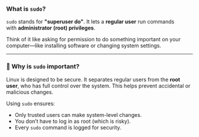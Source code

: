 ### What is `sudo`?

`sudo` stands for **"superuser do"**. It lets a **regular user** run commands with **administrator (root) privileges**.

Think of it like asking for permission to do something important on your computer—like installing software or changing system settings.

---

### 🔐 Why is `sudo` important?

Linux is designed to be secure. It separates regular users from the **root user**, who has full control over the system. This helps prevent accidental or malicious changes.

Using `sudo` ensures:

- Only trusted users can make system-level changes.
- You don’t have to log in as root (which is risky).
- Every `sudo` command is logged for security.